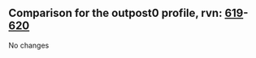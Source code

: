 ## Comparison for the outpost0 profile, rvn: [619](https://github.com/PRO100KatYT/FortniteProfileRevisions/tree/main/profiles/outpost0/619%20outpost0.json)-[620](https://github.com/PRO100KatYT/FortniteProfileRevisions/tree/main/profiles/outpost0/620%20outpost0.json)

No changes
